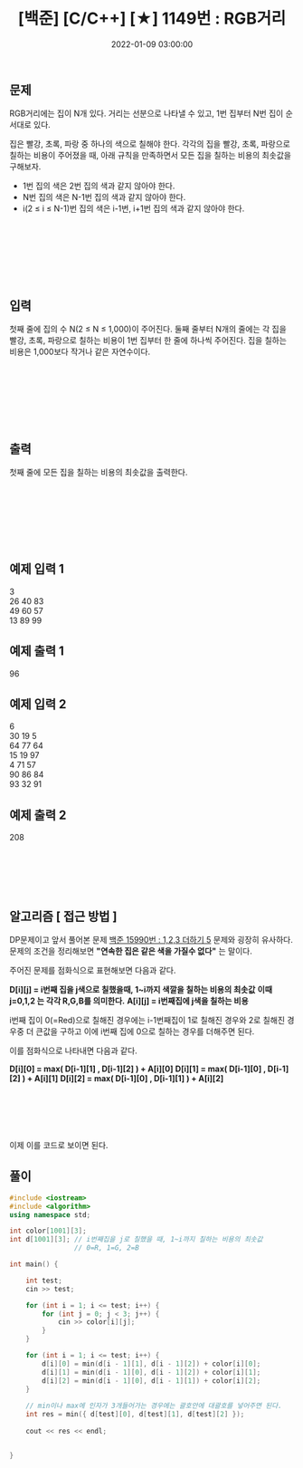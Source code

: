 ﻿---
title: "[백준] [C/C++] [★] 1149번 : RGB거리"
date: 2022-01-09 03:00:00
categories:
- 백준
tags:
- 백준
- 알고리즘
- 다이나믹 프로그래밍
---

## 문제


RGB거리에는 집이 N개 있다. 거리는 선분으로 나타낼 수 있고, 1번 집부터 N번 집이 순서대로 있다.

집은 빨강, 초록, 파랑 중 하나의 색으로 칠해야 한다. 각각의 집을 빨강, 초록, 파랑으로 칠하는 비용이 주어졌을 때, 아래 규칙을 만족하면서 모든 집을 칠하는 비용의 최솟값을 구해보자.

-   1번 집의 색은 2번 집의 색과 같지 않아야 한다.
-   N번 집의 색은 N-1번 집의 색과 같지 않아야 한다.
-   i(2 ≤ i ≤ N-1)번 집의 색은 i-1번, i+1번 집의 색과 같지 않아야 한다.

<br><br><br><br><br><br>

  

## 입력


첫째 줄에 집의 수 N(2 ≤ N ≤ 1,000)이 주어진다. 둘째 줄부터 N개의 줄에는 각 집을 빨강, 초록, 파랑으로 칠하는 비용이 1번 집부터 한 줄에 하나씩 주어진다. 집을 칠하는 비용은 1,000보다 작거나 같은 자연수이다.

<br><br><br><br><br><br>

  

## 출력

첫째 줄에 모든 집을 칠하는 비용의 최솟값을 출력한다.

<br><br><br><br><br><br>

  

## 예제 입력 1
3  
26 40 83  
49 60 57  
13 89 99  

## 예제 출력 1
96

## 예제 입력 2
6  
30 19 5  
64 77 64  
15 19 97  
4 71 57  
90 86 84  
93 32 91  

## 예제 출력 2
208
<br><br><br><br><br><br>

## 알고리즘 [ 접근 방법 ]
DP문제이고 앞서 풀어본 문제 [백준 15990번 : 1,2,3 더하기 5](https://idkim97.github.io/%EB%B0%B1%EC%A4%80/%EB%B0%B1%EC%A4%8015990%EB%B2%88/) 문제와 굉장히 유사하다.
문제의 조건을 정리해보면 **"연속한 집은 같은 색을 가질수 없다"** 는 말이다.

주어진 문제를 점화식으로 표현해보면 다음과 같다.

**D[i][j] = i번째 집을 j색으로 칠했을때, 1~i까지 색깔을 칠하는 비용의 최솟값**
**이때 j=0,1,2 는 각각 R,G,B를 의미한다.**
**A[i][j] = i번째집에 j색을 칠하는 비용**

i번째 집이 0(=Red)으로 칠해진 경우에는 i-1번째집이 1로 칠해진 경우와 2로 칠해진 경우중 더 큰값을 구하고 이에 i번째 집에 0으로 칠하는 경우를 더해주면 된다.

이를 점화식으로 나타내면 다음과 같다.

**D[i][0] = max( D[i-1][1] , D[i-1][2] ) + A[i][0]**
**D[i][1] = max( D[i-1][0] , D[i-1][2] ) + A[i][1]**
**D[i][2] = max( D[i-1][0] , D[i-1][1] ) + A[i][2]**
<br><br><br><br><br><br>

이제 이를 코드로 보이면 된다.

## 풀이

```c++
#include <iostream>
#include <algorithm>
using namespace std;

int color[1001][3];
int d[1001][3]; // i번째집을 j로 칠했을 때, 1~i까지 칠하는 비용의 최솟값
				// 0=R, 1=G, 2=B

int main() {

	int test;
	cin >> test;

	for (int i = 1; i <= test; i++) {
		for (int j = 0; j < 3; j++) {
			cin >> color[i][j];
		}
	}

	for (int i = 1; i <= test; i++) {
		d[i][0] = min(d[i - 1][1], d[i - 1][2]) + color[i][0];
		d[i][1] = min(d[i - 1][0], d[i - 1][2]) + color[i][1];
		d[i][2] = min(d[i - 1][0], d[i - 1][1]) + color[i][2];
	}
	
	// min이나 max에 인자가 3개들어가는 경우에는 괄호안에 대괄호를 넣어주면 된다.
	int res = min({ d[test][0], d[test][1], d[test][2] });
	
	cout << res << endl;


}
```


<br><br><br><br><br><br>


